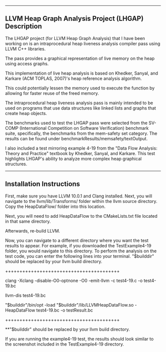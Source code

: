 --------------------------------
LLVM Heap Graph Analysis Project (LHGAP) Description
--------------------------------

The LHGAP project (for LLVM Heap Graph Analysis) that I have been working on
is an intraprocedural heap liveness analysis compiler pass using LLVM
C++ libraries.

The pass provides a graphical representation of live memory on the
heap using access graphs.

This implementation of live heap analysis is based on Khedker, Sanyal,
and Karkare (ACM TOPLAS, 2007)'s heap reference analysis algorithm.

This could potentially lessen the memory used to execute the function
by allowing for faster reuse of the freed memory.

The intraprocedural heap liveness analysis pass is mainly intended to
be used on programs that use data structures like linked lists and
graphs that create heap objects.

The benchmarks used to test the LHGAP pass were selected from the
SV-COMP (International Competition on Software Verification) benchmark
suite, specifically, the benchmarks from the mem-safety set category. 
The results can be found under benchmarkResults/memsafety/textOutput.

I also included a test mirroring example 4-19 from the "Data Flow 
Analysis: Theory and Practice" textbook by Khedker, Sanyal, and Karkare.
This test highlights LHGAP's ability to analyze more complex heap 
graphical structures.


--------------------------------
Installation Instructions
--------------------------------

First, make sure you have LLVM 10.0.1 and Clang installed. Next, you will 
navigate to the llvm/lib/Transforms/ folder within the llvm source directory.
 Copy the HeapDataFlow/ folder into this location.

Next, you will need to add HeapDataFlow to the CMakeLists.txt file located in 
that same directory.

Afterwards, re-build LLVM.

Now, you can navigate to a different directory where you want the test results to appear.
For example, if you downloaded the TestExample4-19 folder, you would navigate to this
directory. To perform the analysis on the test code, you can enter the following lines into
your terminal. "$builddir" should be replaced by your llvm build directory.

++++++++++++++++++++++++++++++++++++++++

clang -Xclang -disable-O0-optnone -O0 -emit-llvm -c  test4-19.c -o test4-19.bc

llvm-dis test4-19.bc

"$builddir"/bin/opt -load "$builddir"/lib/LLVMHeapDataFlow.so -HeapDataFlow test4-19.bc -o testResult.bc

++++++++++++++++++++++++++++++++++++++++

**"$builddir" should be replaced by your llvm build directory.

If you are running the example4-19 test, the results should look similar to the 
screenshot included in the TestExample4-19 directory.







